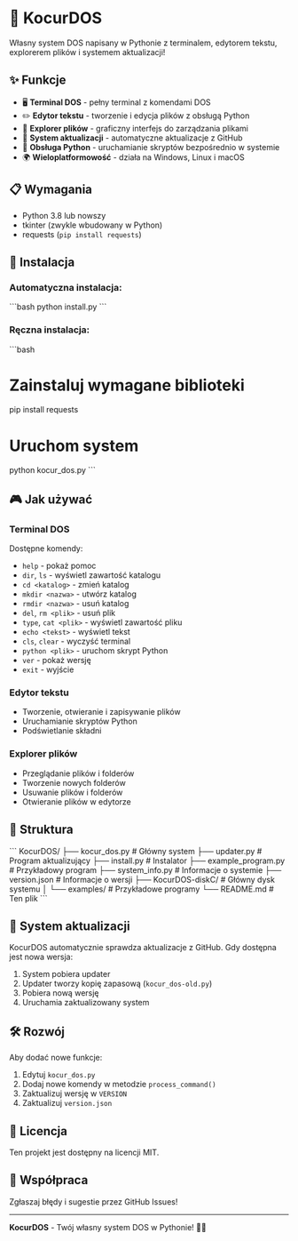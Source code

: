 # 🚀 KocurDOS

Własny system DOS napisany w Pythonie z terminalem, edytorem tekstu, explorerem plików i systemem aktualizacji!

## ✨ Funkcje

- 🖥️ **Terminal DOS** - pełny terminal z komendami DOS
- ✏️ **Edytor tekstu** - tworzenie i edycja plików z obsługą Python
- 📁 **Explorer plików** - graficzny interfejs do zarządzania plikami
- 🔄 **System aktualizacji** - automatyczne aktualizacje z GitHub
- 🐍 **Obsługa Python** - uruchamianie skryptów bezpośrednio w systemie
- 🌍 **Wieloplatformowość** - działa na Windows, Linux i macOS

## 📋 Wymagania

- Python 3.8 lub nowszy
- tkinter (zwykle wbudowany w Python)
- requests (`pip install requests`)

## 🔧 Instalacja

### Automatyczna instalacja:
\`\`\`bash
python install.py
\`\`\`

### Ręczna instalacja:
\`\`\`bash
# Zainstaluj wymagane biblioteki
pip install requests

# Uruchom system
python kocur_dos.py
\`\`\`

## 🎮 Jak używać

### Terminal DOS
Dostępne komendy:
- `help` - pokaż pomoc
- `dir`, `ls` - wyświetl zawartość katalogu
- `cd <katalog>` - zmień katalog
- `mkdir <nazwa>` - utwórz katalog
- `rmdir <nazwa>` - usuń katalog
- `del`, `rm <plik>` - usuń plik
- `type`, `cat <plik>` - wyświetl zawartość pliku
- `echo <tekst>` - wyświetl tekst
- `cls`, `clear` - wyczyść terminal
- `python <plik>` - uruchom skrypt Python
- `ver` - pokaż wersję
- `exit` - wyjście

### Edytor tekstu
- Tworzenie, otwieranie i zapisywanie plików
- Uruchamianie skryptów Python
- Podświetlanie składni

### Explorer plików
- Przeglądanie plików i folderów
- Tworzenie nowych folderów
- Usuwanie plików i folderów
- Otwieranie plików w edytorze

## 📁 Struktura

\`\`\`
KocurDOS/
├── kocur_dos.py          # Główny system
├── updater.py            # Program aktualizujący
├── install.py            # Instalator
├── example_program.py    # Przykładowy program
├── system_info.py        # Informacje o systemie
├── version.json          # Informacje o wersji
├── KocurDOS-diskC/       # Główny dysk systemu
│   └── examples/         # Przykładowe programy
└── README.md            # Ten plik
\`\`\`

## 🔄 System aktualizacji

KocurDOS automatycznie sprawdza aktualizacje z GitHub. Gdy dostępna jest nowa wersja:
1. System pobiera updater
2. Updater tworzy kopię zapasową (`kocur_dos-old.py`)
3. Pobiera nową wersję
4. Uruchamia zaktualizowany system

## 🛠️ Rozwój

Aby dodać nowe funkcje:
1. Edytuj `kocur_dos.py`
2. Dodaj nowe komendy w metodzie `process_command()`
3. Zaktualizuj wersję w `VERSION`
4. Zaktualizuj `version.json`

## 📝 Licencja

Ten projekt jest dostępny na licencji MIT.

## 🤝 Współpraca

Zgłaszaj błędy i sugestie przez GitHub Issues!

---

**KocurDOS** - Twój własny system DOS w Pythonie! 🐱‍💻
